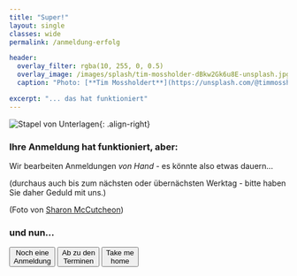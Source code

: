 ```yaml
---
title: "Super!"
layout: single
classes: wide
permalink: /anmeldung-erfolg

header:
  overlay_filter: rgba(10, 255, 0, 0.5)
  overlay_image: /images/splash/tim-mossholder-dBkw2Gk6u8E-unsplash.jpg
  caption: "Photo: [**Tim Mossholdert**](https://unsplash.com/@timmossholder)"

excerpt: "... das hat funktioniert"
---
```


![Stapel von Unterlagen](/images/splash/sharon-mccutcheon-tn57JI3CewI-file-pile.jpg){: .align-right}
### Ihre Anmeldung hat funktioniert, aber:



Wir bearbeiten Anmeldungen _von Hand_ - es könnte also etwas dauern...

(durchaus auch bis zum nächsten oder übernächsten Werktag - bitte haben Sie daher Geduld mit uns.)


(Foto von [Sharon McCutcheon](https://unsplash.com/@sharonmccutcheon))

### und nun...

<a href="anmeldung"><button class="button buttonAnmeldung">Noch eine<br>Anmeldung</button></a>
<a href="termine"><button class="button buttonRoyalBlue">Ab zu den<br>Terminen</button></a>
<a href="/"><button class="button buttonHome">Take me<br>home</button></a>

